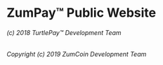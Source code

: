 # ZumPay™ Public Website

###### (c) 2018 TurtlePay™ Development Team
###### Copyright (c) 2019 ZumCoin Development Team
